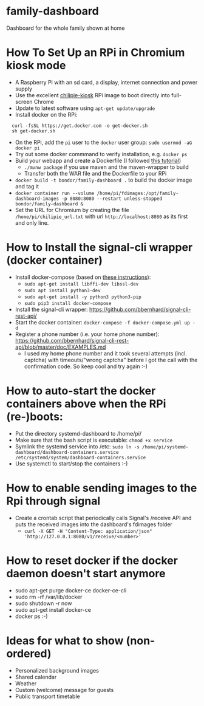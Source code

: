 # family-dashboard
Dashboard for the whole family shown at home


How To Set Up an RPi in Chromium kiosk mode
======
* A Raspberry Pi with an sd card, a display, internet connection and power supply
* Use the excellent [chilipie-kiosk](https://github.com/jareware/chilipie-kiosk/) RPi image to boot directly into full-screen Chrome
* Update to latest software using ```apt-get update/upgrade```
* Install docker on the RPi:
```shell
  curl -fsSL https://get.docker.com -o get-docker.sh
  sh get-docker.sh
```
* On the RPi, add the ```pi``` user to the ```docker``` user group: ```sudo usermod -aG docker pi```
* Try out some docker commmand to verify installation, e.g. ```docker ps```  
* Build your webapp and create a Dockerfile (I followed [this tutorial](https://medium.com/swlh/how-to-run-spring-boot-application-on-raspberry-pi-using-docker-d633e15ffff2))
    * ```./mvnw package``` if you use maven and the maven-wrapper to build
    * Transfer both the WAR file and the Dockerfile to your RPi
* ```docker build -t bondor/family-dashboard .``` to build the docker image and tag it
* ```docker container run --volume /home/pi/fdimages:/opt/family-dashboard-images -p 8080:8080 --restart unless-stopped bondor/family-dashboard &```
* Set the URL for Chromium by creating the file ```/home/pi/chilipie_url.txt``` with url ```http://localhost:8080``` as its first and only line.

How to Install the signal-cli wrapper (docker container)
=======
* Install docker-compose (based on [these instructions](https://www.upswift.io/post/install-docker-compose-on-raspberry-pi)):
    * ```sudo apt-get install libffi-dev libssl-dev```
    * ```sudo apt install python3-dev```
    * ```sudo apt-get install -y python3 python3-pip```
    * ```sudo pip3 install docker-compose```
* Install the signal-cli wrapper: https://github.com/bbernhard/signal-cli-rest-api/
* Start the docker container: ```docker-compose -f docker-compose.yml up -d```
* Register a phone number (i.e. your home phone number): https://github.com/bbernhard/signal-cli-rest-api/blob/master/doc/EXAMPLES.md
    * I used my home phone number and it took several attempts (incl. captcha) with timeouts/"wrong captcha" before I got the call with the confirmation code. So keep cool and try again :-)

How to auto-start the docker containers above when the RPi (re-)boots:
=======
* Put the directory systemd-dashboard to /home/pi/
* Make sure that the bash script is executable: ```chmod +x service```
* Symlink the systemd service into /etc: ```sudo ln -s /home/pi/systemd-dashboard/dashboard-containers.service /etc/systemd/system/dashboard-containers.service```
* Use systemctl to start/stop the containers :-)

How to enable sending images to the Rpi through signal
======
* Create a crontab script that periodically calls Signal's /receive API and puts the received images into the dashboard's fdimages folder
    * ```curl -X GET -H "Content-Type: application/json" 'http://127.0.0.1:8080/v1/receive/<number>'```

How to reset docker if the docker daemon doesn't start anymore
======
* sudo apt-get purge docker-ce docker-ce-cli
* sudo rm -rf /var/lib/docker
* sudo shutdown -r now
* sudo apt-get install docker-ce
* docker ps :-)

Ideas for what to show (non-ordered)
======
* Personalized background images
* Shared calendar
* Weather
* Custom (welcome) message for guests
* Public transport timetable
